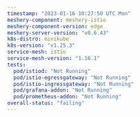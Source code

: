 ```yaml
---
timestamp: "2023-01-16 10:27:50 UTC Mon"
meshery-component: meshery-istio
meshery-component-version: edge
meshery-server-version: "v0.6.43"
k8s-distro: minikube
k8s-version: "v1.25.3"
service-mesh: istio
service-mesh-version: "1.16.1"
tests:
  pod/istiod: "Not Running"
  pod/istio-egressgateway: "Not Running"
  pod/istio-ingressgateway: "Not Running"
  pod/grafana-addon: "Not Running"
  pod/prometheus-addon: "Not Running"
overall-status: "failing"
---
```

